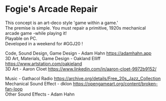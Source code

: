# Fogie's Arcade Repair  
This concept is an art-deco style 'game within a game.'  
The premise is simple. You must repair a primitive, 1920s mechanical arcade game -while playing it!  
Playable on PC.  
Developed in a weekend for #GGJ20 !  
  
Code, Sound Design, Game Design - Adam Hahn https://adamhahn.app  
3D Art, Materials, Game Design - Oakland Elliff https://www.artstation.com/oakieland  
3D Art - Aaron Cloet https://www.linkedin.com/in/aaron-cloet-9972b9152/
  
Music - Gathacol Radio https://archive.org/details/Free_20s_Jazz_Collection  
Mechanical Sound Effect - dklon https://opengameart.org/content/broken-fan-loop  
Other Sound Effects - Adam Hahn
